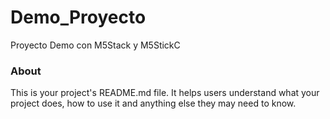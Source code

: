 Demo_Proyecto
=============

Proyecto Demo con M5Stack y M5StickC

### About

This is your project's README.md file. It helps users understand what your
project does, how to use it and anything else they may need to know.